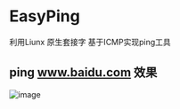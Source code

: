 # EasyPing
利用Liunx 原生套接字 基于ICMP实现ping工具

## ping www.baidu.com 效果


![image](https://user-images.githubusercontent.com/74131166/163559633-62eefba4-3cee-4f53-aed1-2165618d3273.png)
